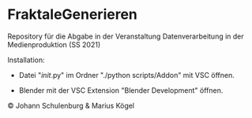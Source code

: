 # FraktaleGenerieren
Repository für die Abgabe in der Veranstaltung Datenverarbeitung in der Medienproduktion (SS 2021)

Installation:

- Datei "_init_.py" im Ordner "./python scripts/Addon" mit VSC öffnen.

- Blender mit der VSC Extension "Blender Development" öffnen.

© Johann Schulenburg & Marius Kögel
